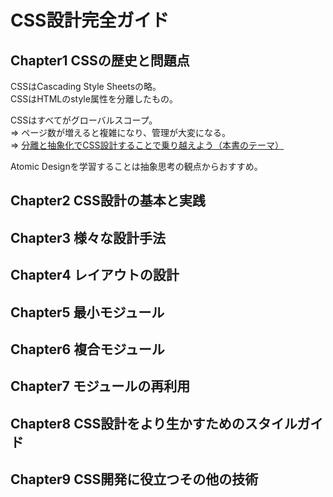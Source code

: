 # CSS設計完全ガイド

**Chapter1 CSSの歴史と問題点**
---

CSSはCascading Style Sheetsの略。<br>
CSSはHTMLのstyle属性を分離したもの。<br>

CSSはすべてがグローバルスコープ。<br>
⇒ ページ数が増えると複雑になり、管理が大変になる。<br>
⇒ <u>分離と抽象化でCSS設計することで乗り越えよう（本書のテーマ）</u><br>

Atomic Designを学習することは抽象思考の観点からおすすめ。

**Chapter2 CSS設計の基本と実践**
---


**Chapter3 様々な設計手法**
---

**Chapter4 レイアウトの設計**
---

**Chapter5 最小モジュール**
---

**Chapter6 複合モジュール**
---

**Chapter7 モジュールの再利用**
---

**Chapter8 CSS設計をより生かすためのスタイルガイド**
---

**Chapter9 CSS開発に役立つその他の技術**
---
 
 